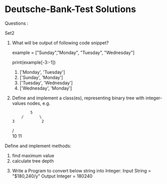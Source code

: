 # Deutsche-Bank-Test Solutions

Questions :

Set2

1) What will be output of following code snippet?

   example = ["Sunday","Monday", "Tuesday", "Wednesday"]

   print(example[-3:-1])

   1. ['Monday', 'Tuesday']
   2. ['Sunday', 'Monday']
   3. ['Tuesday', 'Wednesday']
   4. ['Wednesday', 'Monday']
 


3) Define and implement a class(es), representing binary tree with integer-values nodes, e.g.

               5
           /       \
       3            2
    /     \
10        11

Define and implement methods:
1.	find maximum value
2.	calculate tree depth

3) Write a Program to convert below string into Integer:
   Input String = "$180,240/y"
   Output Integer = 180240
	 

